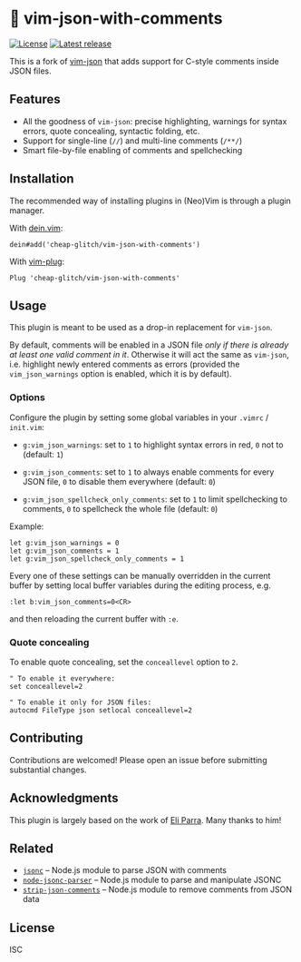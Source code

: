 # 🐏 vim-json-with-comments

[![License](https://shields.io/github/license/cheap-glitch/vim-json-with-comments)](LICENSE)
[![Latest release](https://shields.io/github/v/release/cheap-glitch/vim-json-with-comments?sort=semver&label=latest%20release&color=green)](https://github.com/cheap-glitch/vim-json-with-comments/releases/latest)

This is a fork of [vim-json](https://github.com/elzr/vim-json) that adds support
for C-style comments inside JSON files.

## Features

 * All the goodness of `vim-json`:
   precise highlighting, warnings for syntax errors, quote concealing, syntactic
   folding, etc.
 * Support for single-line (`//`) and multi-line comments (`/**/`)
 * Smart file-by-file enabling of comments and spellchecking

## Installation

The recommended way of installing plugins in (Neo)Vim is through a plugin manager.

With [dein.vim](https://github.com/Shougo/dein.vim):

```vim
dein#add('cheap-glitch/vim-json-with-comments')
```

With [vim-plug](https://github.com/junegunn/vim-plug):

```vim
Plug 'cheap-glitch/vim-json-with-comments'
```

## Usage

This plugin is meant to be used as a drop-in replacement for `vim-json`.

By default, comments  will be enabled in  a JSON file _only if  there is already
at  least  one  valid  comment  in  it_. Otherwise  it  will  act  the  same  as
`vim-json`,  i.e.  highlight newly  entered  comments  as errors  (provided  the
`vim_json_warnings` option is enabled, which it is by default).

### Options

Configure  the plugin  by  setting  some global  variables  in  your `.vimrc`  /
`init.vim`:

 * `g:vim_json_warnings`: set to `1` to  highlight syntax errors in red, `0` not
   to (default: `1`)

 * `g:vim_json_comments`:  set to `1` to  always enable comments for  every JSON
   file, `0` to disable them everywhere (default: `0`)

 * `g:vim_json_spellcheck_only_comments`:  set to `1` to  limit spellchecking to
   comments, `0` to spellcheck the whole file (default: `0`)

Example:

```vim
let g:vim_json_warnings = 0
let g:vim_json_comments = 1
let g:vim_json_spellcheck_only_comments = 1
```

Every one of these settings can be  manually overridden in the current buffer by
setting local buffer variables during the editing process, e.g.

```vim
:let b:vim_json_comments=0<CR>
```

and then reloading the current buffer with `:e`.

### Quote concealing

To enable quote concealing, set the `conceallevel` option to `2`.

```vim
" To enable it everywhere:
set conceallevel=2

" To enable it only for JSON files:
autocmd FileType json setlocal conceallevel=2
```

## Contributing

Contributions are welcomed! Please open an issue before submitting substantial changes.

<!-- Contributions are welcome! Note that  this project uses [vint](https://github.com/Vimjas/vint) for linting -->
<!-- and [vader](https://github.com/junegunn/vader.vim) for testing, so you will need to install them both in order to -->
<!-- validate your changes. -->

## Acknowledgments

This plugin is largely based on the work of [Eli Parra](https://github.com/elzr).
Many thanks to him!

## Related

 * [`jsonc`](https://github.com/onury/jsonc) – Node.js module to parse JSON with comments
 * [`node-jsonc-parser`](https://github.com/Microsoft/node-jsonc-parser) – Node.js module to parse and manipulate JSONC
 * [`strip-json-comments`](https://github.com/sindresorhus/strip-json-comments) – Node.js module to remove comments from JSON data

## License

ISC
